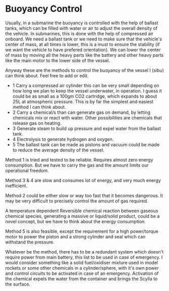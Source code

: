 #  Buoyancy Control
Usually, in a submarine the buoyancy is controlled with the help of ballast tanks, which can be filled with water or air to adjust the overall density of the vehicle. In submarines, this is done with the help of compressed air onboard. We need a ballast tank or we need to make sure that the vehicle's center of mass, at all times is lower, this is a must to ensure the stability (if we want the vehicle to have prefered orientation). We can lower the center of mass by moving all the heavy parts like the battery and other heavy parts like the main motor to the lower side of the vessel.

Anyway these are the methods to control the buoyancy of the vessel I (sibu) can think about. Feel free to add or edit.
* 1 Carry a  compressed air cylinder this can be very small depending on how long we plan to keep the vessel underwater, in operation. I guess it could be as small as a 100gm CO2 cartridge, which expands to about 25L at atmospheric pressure. This is by far the simplest and easiest method I can think about.
* 2 Carry a chemical/s than can generate gas on demand, by letting chemicals mix or react with water. Other possibilities are chemicals that release gas on heating.
* 3 Generate steam to build up pressure and expel water from the ballast tank.
* 4 Electrolysis to generate hydrogen and oxygen.
* 5 The ballast tank can be made as pistons and vacuum could be made to reduce the average density of the vessel.

Method 1 is tried and tested to be reliable. Requires almost zero energy consumption. But we have to carry the gas and the amount limits our operational freedom.

Method 3 & 4 are slow and consumes lot of energy, and very much energy inefficient.

Method 2 could be either slow or way too fast that it becomes dangerous. It may be very difficult to precisely control the amount of gas required.

A temperature dependent Reversible chemical reaction between gaseous chemical species, generating a massive or liquid/solid product, could be a novel concept, but we have to think about the energy consumption.

Method 5 is also feasible, except the requirement for a high power/torque motor to power the piston and a strong cylinder and seal which can withstand the pressure.

Whatever be the method, there has to be a redundant system which doesn't require power from main battery, this list to be used in case of emergency. I would consider something like a solid fuel/oxidiser mixture used in model rockets or some other chemicals in a cylinder/sphere, with it's own power and control circuits to be activated in case of an emergency. Activation of the chemical expels the water from the container and brings the Scylla to the surface.
